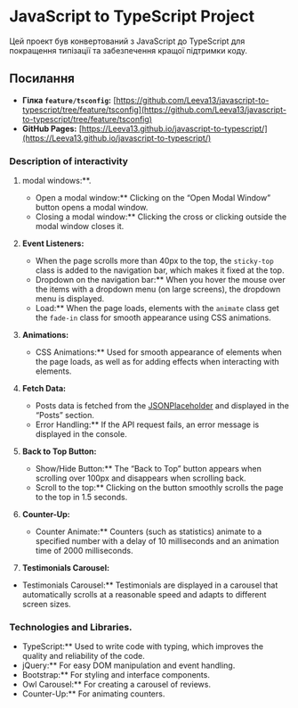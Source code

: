 # JavaScript to TypeScript Project

Цей проект був конвертований з JavaScript до TypeScript для покращення типізації та забезпечення кращої підтримки коду.

## Посилання

- **Гілка `feature/tsconfig`:** [https://github.com/Leeva13/javascript-to-typescript/tree/feature/tsconfig](https://github.com/Leeva13/javascript-to-typescript/tree/feature/tsconfig)
- **GitHub Pages:** [https://Leeva13.github.io/javascript-to-typescript/](https://Leeva13.github.io/javascript-to-typescript/)

### Description of interactivity

1. modal windows:**.
   - Open a modal window:** Clicking on the “Open Modal Window” button opens a modal window.
   - Closing a modal window:** Clicking the cross or clicking outside the modal window closes it.

2. **Event Listeners:**
   - When the page scrolls more than 40px to the top, the `sticky-top` class is added to the navigation bar, which makes it fixed at the top.
   - Dropdown on the navigation bar:** When you hover the mouse over the items with a dropdown menu (on large screens), the dropdown menu is displayed.
   - Load:** When the page loads, elements with the `animate` class get the `fade-in` class for smooth appearance using CSS animations.

3. **Animations:**
   - CSS Animations:** Used for smooth appearance of elements when the page loads, as well as for adding effects when interacting with elements.

4. **Fetch Data:**
   - Posts data is fetched from the [JSONPlaceholder](https://jsonplaceholder.typicode.com/posts) and displayed in the “Posts” section.
   - Error Handling:** If the API request fails, an error message is displayed in the console.

5. **Back to Top Button:**
   - Show/Hide Button:** The “Back to Top” button appears when scrolling over 100px and disappears when scrolling back.
   - Scroll to the top:** Clicking on the button smoothly scrolls the page to the top in 1.5 seconds.

6. **Counter-Up:**
   - Counter Animate:** Counters (such as statistics) animate to a specified number with a delay of 10 milliseconds and an animation time of 2000 milliseconds.

7. **Testimonials Carousel:**
- Testimonials Carousel:** Testimonials are displayed in a carousel that automatically scrolls at a reasonable speed and adapts to different screen sizes.

### **Technologies and Libraries**.

- TypeScript:** Used to write code with typing, which improves the quality and reliability of the code.
- jQuery:** For easy DOM manipulation and event handling.
- Bootstrap:** For styling and interface components.
- Owl Carousel:** For creating a carousel of reviews.
- Counter-Up:** For animating counters.

